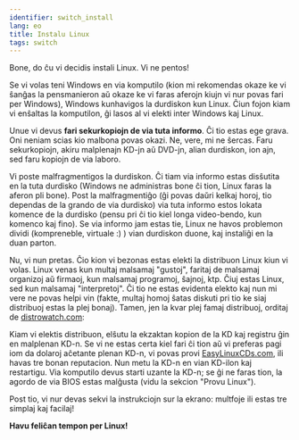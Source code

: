 ```yaml
---
identifier: switch_install
lang: eo
title: Instalu Linux
tags: switch
---
```


Bone, do ĉu vi decidis instali Linux. Vi ne pentos!

Se vi volas teni Windows en via komputilo (kion mi rekomendas okaze ke vi ŝanĝas la pensmanieron aŭ okaze ke vi faras aferojn kiujn vi nur povas fari per Windows), Windows kunhavigos la durdiskon kun Linux. Ĉiun fojon kiam vi enŝaltas la komputilon, ĝi lasos al vi elekti inter Windows kaj Linux.

Unue vi devus <b>fari sekurkopiojn de via tuta informo</b>. Ĉi tio estas ege grava. Oni neniam scias kio malbona povas okazi. Ne, vere, mi ne ŝercas. Faru sekurkopiojn, akiru malplenajn KD-jn aŭ DVD-jn, alian durdiskon, ion ajn, sed faru kopiojn de via laboro.

Vi poste malfragmentigos la durdiskon. Ĉi tiam via informo estas disŝutita en la tuta durdisko (Windows ne administras bone ĉi tion, Linux faras la aferon pli bone). Post la malfragmentiĝo (ĝi povas daŭri kelkaj horoj, tio dependas de la grando de via durdisko) via tuta informo estos lokata komence de la durdisko (pensu pri ĉi tio kiel longa video-bendo, kun komenco kaj fino). Se via informo jam estas tie, Linux ne havos problemon dividi (kompreneble, virtuale :) ) vian durdiskon duone, kaj instaliĝi en la duan parton.

Nu, vi nun pretas. Ĉio kion vi bezonas estas elekti la distribuon Linux kiun vi volas. Linux venas kun multaj malsamaj "gustoj", faritaj de malsamaj organizoj aŭ firmaoj, kun malsamaj programoj, ŝajnoj, ktp. Ĉiuj estas Linux, sed kun malsamaj "interpretoj". Ĉi tio ne estas evidenta elekto kaj nun mi vere ne povas helpi vin (fakte, multaj homoj ŝatas diskuti pri tio ke siaj distribuoj estas la plej bonaj). Tamen, jen la kvar plej famaj distribuoj, orditaj de <a 
href="http://www.distrowatch.com">distrowatch.com</a>:

<? make_distros_table() ?>

Kiam vi elektis distribuon, elŝutu la ekzaktan kopion de la KD kaj registru ĝin en malplenan KD-n. Se vi ne estas certa kiel fari ĉi tion aŭ vi preferas pagi iom da dolaroj aĉetante plenan KD-n, vi povas provi <a href="http://www.easylinuxcds.com">EasyLinuxCDs.com</a>, ili havas tre bonan reputacion. Nun metu la KD-n en vian KD-ilon kaj restartigu. Via komputilo devus starti uzante la KD-n; se ĝi ne faras tion, la agordo de via BIOS estas malĝusta (vidu la sekcion "Provu Linux").

Post tio, vi nur devas sekvi la instrukciojn sur la ekrano: multfoje ili estas tre simplaj kaj facilaj!

<b>Havu feliĉan tempon per Linux!</b>


